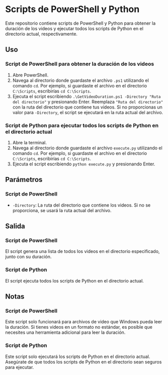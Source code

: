 # Scripts de PowerShell y Python

Este repositorio contiene scripts de PowerShell y Python para obtener la duración de los videos y ejecutar todos los scripts de Python en el directorio actual, respectivamente.

## Uso

### Script de PowerShell para obtener la duración de los videos

1. Abre PowerShell.
2. Navega al directorio donde guardaste el archivo `.ps1` utilizando el comando `cd`. Por ejemplo, si guardaste el archivo en el directorio `C:\Scripts`, escribirías `cd C:\Scripts`.
3. Ejecuta el script escribiendo `.\GetVideoDuration.ps1 -Directory "Ruta del directorio"` y presionando Enter. Reemplaza `"Ruta del directorio"` con la ruta del directorio que contiene tus videos. Si no proporcionas un valor para `-Directory`, el script se ejecutará en la ruta actual del archivo.

### Script de Python para ejecutar todos los scripts de Python en el directorio actual

1. Abre la terminal.
2. Navega al directorio donde guardaste el archivo `execute.py` utilizando el comando `cd`. Por ejemplo, si guardaste el archivo en el directorio `C:\Scripts`, escribirías `cd C:\Scripts`.
3. Ejecuta el script escribiendo `python execute.py` y presionando Enter.

## Parámetros

### Script de PowerShell

- `-Directory`: La ruta del directorio que contiene los videos. Si no se proporciona, se usará la ruta actual del archivo.

## Salida

### Script de PowerShell

El script genera una lista de todos los videos en el directorio especificado, junto con su duración.

### Script de Python

El script ejecuta todos los scripts de Python en el directorio actual.

## Notas

### Script de PowerShell

Este script solo funcionará para archivos de video que Windows pueda leer la duración. Si tienes videos en un formato no estándar, es posible que necesites una herramienta adicional para leer la duración.

### Script de Python

Este script solo ejecutará los scripts de Python en el directorio actual. Asegúrate de que todos los scripts de Python en el directorio sean seguros para ejecutar.

